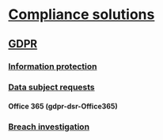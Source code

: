 # [Compliance solutions](compliance-solutions-overview.md)
## [GDPR](gdpr.md)
### [Information protection](gdpr-information-protection.md)
### [Data subject requests](gdpr-data-subject-requests.md)
#### Office 365 (gdpr-dsr-Office365)
### [Breach investigation](gdpr-breach-investigation.md)